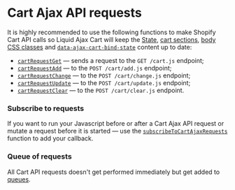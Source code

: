# Cart Ajax API requests

It is highly recommended to use the following functions to make Shopify Cart API calls so Liquid Ajax Cart will keep the [State](/reference/state/), [cart sections](/reference/sections/), [body CSS classes](/reference/body-css-classes/) and [`data-ajax-cart-bind-state`](/reference/data-ajax-cart-bind-state/) content up to date:

* [`cartRequestGet`](/reference/cartRequestGet/) — sends a request to the `GET /cart.js` endpoint;
* [`cartRequestAdd`](/reference/cartRequestAdd/) — to the `POST /cart/add.js` endpoint;
* [`cartRequestChange`](/reference/cartRequestChange/) — to the `POST /cart/change.js` endpoint;
* [`cartRequestUpdate`](/reference/cartRequestUpdate/) — to the `POST /cart/update.js` endpoint;
* [`cartRequestClear`](/reference/cartRequestClear/) — to the `POST /cart/clear.js` endpoint.

### Subscribe to requests

If you want to run your Javascript before or after a Cart Ajax API request or mutate a request before it is started — use the [`subscribeToCartAjaxRequests`](/reference/subscribeToCartAjaxRequests/) function to add your callback.

### Queue of requests

All Cart API requests doesn't get performed immediately but get added to [queues](/reference/queues/).